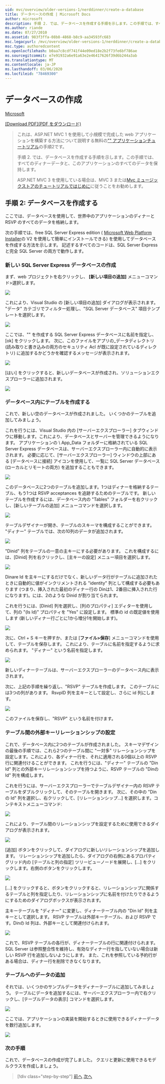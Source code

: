 ```yaml
---
uid: mvc/overview/older-versions-1/nerddinner/create-a-database
title: データベースの作成 | Microsoft Docs
author: microsoft
description: 手順 2. では、データベースを作成する手順を示します。この手順では、すべてのディナーデータと、このアプリケーションのすべてのデータを保持します。
ms.author: riande
ms.date: 07/27/2010
ms.assetid: 983f3ffa-08b8-4868-b8c9-aa34593fc683
msc.legacyurl: /mvc/overview/older-versions-1/nerddinner/create-a-database
msc.type: authoredcontent
ms.openlocfilehash: b0aa7c8cdf741f44e09ed18e2b2f73fe6bf786ae
ms.sourcegitcommit: e7e91932a6e91a63e2e46417626f39d6b244a3ab
ms.translationtype: MT
ms.contentlocale: ja-JP
ms.lasthandoff: 03/06/2020
ms.locfileid: "78469300"
---
```

# <a name="create-a-database"></a>データベースの作成

[Microsoft](https://github.com/microsoft)

[[Download PDF]\(PDF をダウンロード\)](http://aspnetmvcbook.s3.amazonaws.com/aspnetmvc-nerdinner_v1.pdf)

> これは、ASP.NET MVC 1 を使用して小規模で完成した web アプリケーションを構築する方法について説明する無料の["" アプリケーションチュートリアル](introducing-the-nerddinner-tutorial.md)の手順2です。
> 
> 手順 2. では、データベースを作成する手順を示します。この手順では、すべてのディナーデータと、このアプリケーションのすべてのデータを保持します。
> 
> ASP.NET MVC 3 を使用している場合は、MVC 3 または[Mvc ミュージックストア](../../older-versions/mvc-music-store/mvc-music-store-part-1.md)[のチュートリアルではじめに](../../older-versions/getting-started-with-aspnet-mvc3/cs/intro-to-aspnet-mvc-3.md)に従うことをお勧めします。

## <a name="nerddinner-step-2-creating-the-database"></a>手順 2: データベースを作成する

ここでは、データベースを使用して、世界中のアプリケーションのディナーと RSVP のすべてのデータを格納します。

次の手順では、free SQL Server Express edition ( [Microsoft Web Platform Installer](https://www.microsoft.com/web/downloads/platform.aspx)の V2 を使用して簡単にインストールできる) を使用してデータベースを作成する方法を示します。 記述するすべてのコードは、SQL Server Express と完全 SQL Server の両方で動作します。

### <a name="creating-a-new-sql-server-express-database"></a>新しい SQL Server Express データベースの作成

まず、web プロジェクトを右クリックし、 **[新しい項目の追加]** メニューコマンド&gt;選択します。

![](create-a-database/_static/image1.png)

これにより、Visual Studio の [新しい項目の追加] ダイアログが表示されます。 "データ" カテゴリでフィルター処理し、"SQL Server データベース" 項目テンプレートを選択します。

![](create-a-database/_static/image2.png)

ここでは、"" を作成する SQL Server Express データベースに名前を指定し、[ok] をクリックします。 次に、このファイルをアプリの\_データディレクトリ (読み取りと書き込みの両方のセキュリティ Acl が既に設定されているディレクトリ) に追加するかどうかを確認するメッセージが表示されます。

![](create-a-database/_static/image3.png)

[はい] をクリックすると、新しいデータベースが作成され、ソリューションエクスプローラーに追加されます。

![](create-a-database/_static/image4.png)

### <a name="creating-tables-within-our-database"></a>データベース内にテーブルを作成する

これで、新しい空のデータベースが作成されました。 いくつかのテーブルを追加してみましょう。

これを行うには、Visual Studio 内の [サーバーエクスプローラー] タブウィンドウに移動します。これにより、データベースとサーバーを管理できるようになります。 アプリケーションの \ App\_Data フォルダーに格納されている SQL Server Express データベースは、サーバーエクスプローラー内に自動的に表示されます。 必要に応じて、[サーバーエクスプローラー] ウィンドウの上部にある [データベースに接続] アイコンを使用して、一覧に SQL Server データベース (ローカルとリモートの両方) を追加することもできます。

![](create-a-database/_static/image5.png)

このデータベースに2つのテーブルを追加します。1つはディナーを格納するテーブル、もう1つは RSVP acceptances を追跡するためのテーブルです。 新しいテーブルを作成するには、データベース内の "Tables" フォルダーを右クリックし、[新しいテーブルの追加] メニューコマンドを選択します。

![](create-a-database/_static/image6.png)

テーブルデザイナーが開き、テーブルのスキーマを構成することができます。 "ディナー" テーブルでは、次の10列のデータが追加されます。

![](create-a-database/_static/image7.png)

"Dinid" 列をテーブルの一意の主キーにする必要があります。 これを構成するには、[Dinid] 列を右クリックし、[主キーの設定] メニュー項目を選択します。

![](create-a-database/_static/image8.png)

Dinare Id を主キーにするだけでなく、新しいデータ行がテーブルに追加されたときに自動的に値がインクリメントされる "identity" 列として構成する必要もあります (つまり、挿入された最初のディナー行の Dinは1、2番目に挿入された行になります)。には、2のような Dinid が割り当てられます。

これを行うには、[Dinid] 列を選択し、[列のプロパティ] エディターを使用して、列の "(Is Id)" プロパティを "Yes" に設定します。 標準の id の既定値を使用します (新しいディナー行ごとに1から増分1を開始します)。

![](create-a-database/_static/image9.png)

次に、Ctrl + S キーを押すか、または [**ファイル&gt;保存**] メニューコマンドを使用して、テーブルを保存します。 これにより、テーブルに名前を指定するように求められます。 "ディナー" という名前を指定します。

![](create-a-database/_static/image10.png)

新しいディナーテーブルは、サーバーエクスプローラーのデータベース内に表示されます。

次に、上記の手順を繰り返し、"RSVP" テーブルを作成します。 このテーブルには3つの列があります。 RsvpID 列を主キーとして設定し、さらに id 列にします。

![](create-a-database/_static/image11.png)

このファイルを保存し、"RSVP" という名前を付けます。

### <a name="setting-up-a-foreign-key-relationship-between-tables"></a>テーブル間の外部キーリレーションシップの設定

これで、データベース内に2つのテーブルが作成されました。 スキーマデザインの最後の手順では、これら2つのテーブル間に "一対多" リレーションシップを設定します。これにより、各ディナー行を、それに適用される0個以上の RSVP 行に関連付けることができます。 これを行うには、"ディナー" テーブルの "Din Id" 列との外部キーリレーションシップを持つように、RSVP テーブルの "Dinの Id" 列を構成します。

これを行うには、サーバーエクスプローラーでテーブルデザイナー内の RSVP テーブルをダブルクリックして、そのテーブルを開きます。 次に、その中の "Dinの Id" 列を選択し、右クリックして、[リレーションシップ...] を選択します。コンテキストメニューコマンド:

![](create-a-database/_static/image12.png)

これにより、テーブル間のリレーションシップを設定するために使用できるダイアログが表示されます。

![](create-a-database/_static/image13.png)

[追加] ボタンをクリックして、ダイアログに新しいリレーションシップを追加します。 リレーションシップを追加したら、ダイアログの右側にあるプロパティグリッド内の [テーブルと列の指定] ツリービューノードを展開し、[...] をクリックします。右側のボタンをクリックします。

![](create-a-database/_static/image14.png)

[...] をクリックすると、ボタンをクリックすると、リレーションシップに関係するテーブルと列を指定したり、リレーションシップに名前を付けたりできるようにするためのダイアログボックスが表示されます。

主キーテーブルを "ディナー" に変更し、ディナーテーブル内の "Din Id" 列を主キーとして選択します。 RSVP テーブルは外部キーテーブル、および RSVP です。Dinの Id 列は、外部キーとして関連付けられます。

![](create-a-database/_static/image15.png)

これで、RSVP テーブルの各行が、ディナーテーブルの行に関連付けられます。 SQL Server は参照整合性を維持し、有効なディナー行を指していない場合は新しい RSVP 行を追加しないようにします。 また、これを参照している予約行がある場合は、ディナー行を削除できなくなります。

### <a name="adding-data-to-our-tables"></a>テーブルへのデータの追加

それでは、いくつかのサンプルデータをディナーテーブルに追加してみましょう。 テーブルにデータを追加するには、サーバーエクスプローラー内で右クリックし、[テーブルデータの表示] コマンドを選択します。

![](create-a-database/_static/image16.png)

ここでは、アプリケーションの実装を開始するときに使用できるディナーデータを数行追加します。

![](create-a-database/_static/image17.png)

### <a name="next-step"></a>次の手順

これで、データベースの作成が完了しました。 クエリと更新に使用できるモデルクラスを作成しましょう。

> [!div class="step-by-step"]
> [前へ](create-a-new-aspnet-mvc-project.md)
> [次へ](build-a-model-with-business-rule-validations.md)
